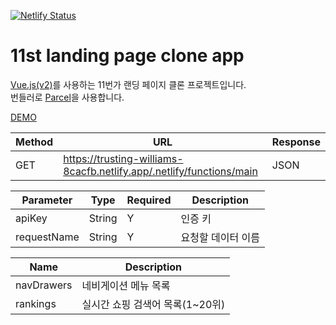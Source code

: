 [![Netlify Status](https://api.netlify.com/api/v1/badges/952d4114-1b38-49d9-9ae8-85f3f4b6d39f/deploy-status)](https://app.netlify.com/sites/trusting-williams-8cacfb/deploys)

# 11st landing page clone app

[Vue.js(v2)](https://kr.vuejs.org/v2/guide/)를 사용하는 11번가 랜딩 페이지 클론 프로젝트입니다.<br>
번들러로 [Parcel](https://parceljs.org/getting_started.html)을 사용합니다.

[DEMO](https://trusting-williams-8cacfb.netlify.app/)

Method | URL | Response
--|--|--
GET | https://trusting-williams-8cacfb.netlify.app/.netlify/functions/main | JSON

Parameter | Type | Required | Description
--|--|--|--
apiKey | String | Y | 인증 키
requestName | String | Y | 요청할 데이터 이름

Name | Description
--|--
navDrawers | 네비게이션 메뉴 목록 
rankings | 실시간 쇼핑 검색어 목록(1~20위)

